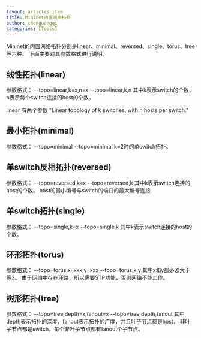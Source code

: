 ```yaml
---
layout: articles_item
title: Mininet内置网络拓扑
author: chenguangqi
categories: [Tools]
---
```


Mininet的内置网络拓扑分别是linear、minimal、reversed、single、torus、tree等六种。
下面主要对其参数格式进行说明。

## 线性拓扑(linear)

参数格式：
--topo=linear,k=x,n=x
--topo=linear,k,n
其中k表示switch的个数，n表示每个switch连接的host的个数。

linear 有两个参数
"Linear topology of k switches, with n hosts per switch."

## 最小拓扑(minimal)

参数格式：
--topo=minimal
--topo=minimal
k=2时的单switch拓扑。

## 单switch反相拓扑(reversed)

参数格式：
--topo=reversed,k=x
--topo=reversed,k
其中k表示switch连接的host的个数。
host的最小编号与switch的端口的最大编号连接

## 单switch拓扑(single)

参数格式：
--topo=single,k=x
--topo=single,k
其中k表示switch连接的host的个数。

## 环形拓扑(torus)

参数格式：
--topo=torus,x=xxx,y=xxx
--topo=torus,x,y
其中x和y都必须大于等3。
由于网络中存在环路，所以需要STP功能，否则网络不能工作。

## 树形拓扑(tree)

参数格式：
--topo=tree,depth=x,fanout=x
--topo=tree,depth,fanout
其中depth表示拓扑的深度，fanout表示拓扑的广度，并且叶子节点都是host，
非叶子节点都是switch，每个非叶子节点都有fanout个子节点。
